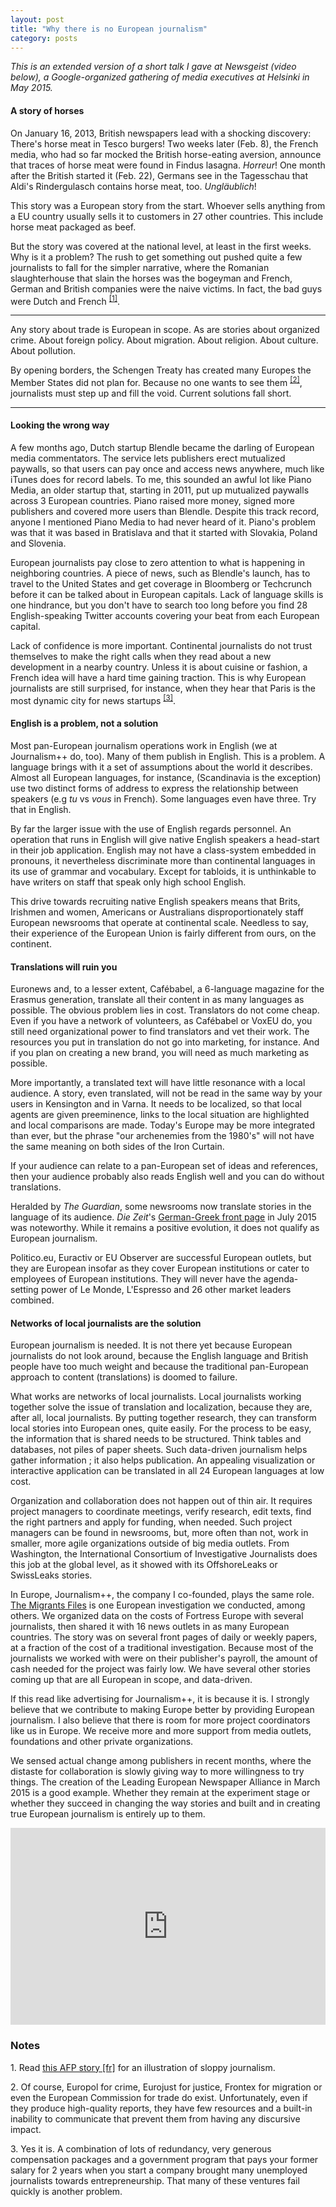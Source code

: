 ```yaml
---
layout: post
title: "Why there is no European journalism"
category: posts
---
```


_This is an extended version of a short talk I gave at Newsgeist (video below), a Google-organized gathering of media executives at Helsinki in May 2015._

#### A story of horses

On January 16, 2013, British newspapers lead with a shocking discovery: There's horse meat in Tesco burgers! Two weeks later (Feb. 8), the French media, who had so far mocked the British horse-eating aversion, announce that traces of horse meat were found in Findus lasagna. _Horreur_! One month after the British started it (Feb. 22), Germans see in the Tagesschau that Aldi's Rindergulasch contains horse meat, too. _Ungläublich_!

This story was a European story from the start. Whoever sells anything from a EU country usually sells it to customers in 27 other countries. This include horse meat packaged as beef.

But the story was covered at the national level, at least in the first weeks. Why is it a problem? The rush to get something out pushed quite a few journalists to fall for the simpler narrative, where the Romanian slaughterhouse that slain the horses was the bogeyman and French, German and British companies were the naive victims. In fact, the bad guys were Dutch and French <sup><a href="#note_afp">[1]</a></sup>.

***

Any story about trade is European in scope. As are stories about organized crime. About foreign policy. About migration. About religion. About culture. About pollution. 

By opening borders, the Schengen Treaty has created many Europes the Member States did not plan for. Because no one wants to see them <sup><a href="#note_agencies">[2]</a></sup>, journalists must step up and fill the void. Current solutions fall short.

***

#### Looking the wrong way

A few months ago, Dutch startup Blendle became the darling of European media commentators. The service lets publishers erect mutualized paywalls, so that users can pay once and access news anywhere, much like iTunes does for record labels. To me, this sounded an awful lot like Piano Media, an older startup that, starting in 2011, put up mutualized paywalls across 3 European countries. Piano raised more money, signed more publishers and covered more users than Blendle. Despite this track record, anyone I mentioned Piano Media to had never heard of it. Piano's problem was that it was based in Bratislava and that it started with Slovakia, Poland and Slovenia.

European journalists pay close to zero attention to what is happening in neighboring countries. A piece of news, such as Blendle's launch, has to travel to the United States and get coverage in Bloomberg or Techcrunch before it can be talked about in European capitals. Lack of language skills is one hindrance, but you don't have to search too long before you find 28 English-speaking Twitter accounts covering your beat from each European capital.

Lack of confidence is more important. Continental journalists do not trust themselves to make the right calls when they read about a new development in a nearby country. Unless it is about cuisine or fashion, a French idea will have a hard time gaining traction. This is why European journalists are still surprised, for instance, when they hear that Paris is the most dynamic city for news startups <sup><a href="#note_paris">[3]</a></sup>.

#### English is a problem, not a solution

Most pan-European journalism operations work in English (we at Journalism++ do, too). Many of them publish in English. This is a problem. A language brings with it a set of assumptions about the world it describes. Almost all European languages, for instance, (Scandinavia is the exception) use two distinct forms of address to express the relationship between speakers (e.g _tu_ vs _vous_ in French). Some languages even have three. Try that in English.

By far the larger issue with the use of English regards personnel. An operation that runs in English will give native English speakers a head-start in their job application. English may not have a class-system embedded in pronouns, it nevertheless discriminate more than continental languages in its use of grammar and vocabulary. Except for tabloids, it is unthinkable to have writers on staff that speak only high school English.

This drive towards recruiting native English speakers means that Brits, Irishmen and women, Americans or Australians disproportionately staff European newsrooms that operate at continental scale. Needless to say, their experience of the European Union is fairly different from ours, on the continent.

#### Translations will ruin you

Euronews and, to a lesser extent, Cafébabel, a 6-language magazine for the Erasmus generation, translate all their content in as many languages as possible. The obvious problem lies in cost. Translators do not come cheap. Even if you have a network of volunteers, as Cafébabel or VoxEU do, you still need organizational power to find translators and vet their work. The resources you put in translation do not go into marketing, for instance. And if you plan on creating a new brand, you will need as much marketing as possible.

More importantly, a translated text will have little resonance with a local audience. A story, even translated, will not be read in the same way by your users in Kensington and in Varna. It needs to be localized, so that local agents are given preeminence, links to the local situation are highlighted and local comparisons are made. Today's Europe may be more integrated than ever, but the phrase "our archenemies from the 1980's" will not have the same meaning on both sides of the Iron Curtain.

If your audience can relate to a pan-European set of ideas and references, then your audience probably also reads English well and you can do without translations.

Heralded by _The Guardian_, some newsrooms now translate stories in the language of its audience. _Die Zeit_'s [German-Greek front page](http://www.zeit.de/2015/27/griechenland-zukunft-brief-referendum) in July 2015 was noteworthy. While it remains a positive evolution, it does not qualify as European journalism.

Politico.eu, Euractiv or EU Observer are successful European outlets, but they are European insofar as they cover European institutions or cater to employees of European institutions. They will never have the agenda-setting power of Le Monde, L'Espresso and 26 other market leaders combined. 

#### Networks of local journalists are the solution

European journalism is needed. It is not there yet because European journalists do not look around, because the English language and British people have too much weight and because the traditional pan-European approach to content (translations) is doomed to failure.

What works are networks of local journalists. Local journalists working together solve the issue of translation and localization, because they are, after all, local journalists. By putting together research, they can transform local stories into European ones, quite easily. For the process to be easy, the information that is shared needs to be structured. Think tables and databases, not piles of paper sheets. Such data-driven journalism helps gather information ; it also helps publication. An appealing visualization or interactive application can be translated in all 24 European languages at low cost.

Organization and collaboration does not happen out of thin air. It requires project managers to coordinate meetings, verify research, edit texts, find the right partners and apply for funding, when needed. Such project managers can be found in newsrooms, but, more often than not, work in smaller, more agile organizations outside of big media outlets. From Washington, the International Consortium of Investigative Journalists does this job at the global level, as it showed with its OffshoreLeaks or SwissLeaks stories.

In Europe, Journalism++, the company I co-founded, plays the same role. [The Migrants Files](http://themigrantsfiles.com) is one European investigation we conducted, among others. We organized data on the costs of Fortress Europe with several journalists, then shared it with 16 news outlets in as many European countries. The story was on several front pages of daily or weekly papers, at a fraction of the cost of a traditional investigation. Because most of the journalists we worked with were on their publisher's payroll, the amount of cash needed for the project was fairly low. We have several other stories coming up that are all European in scope, and data-driven.

If this read like advertising for Journalism++, it is because it is. I strongly believe that we contribute to making Europe better by providing European journalism. I also believe that there is room for more project coordinators like us in Europe. We receive more and more support from media outlets, foundations and other private organizations. 

We sensed actual change among publishers in recent months, where the distaste for collaboration is slowly giving way to more willingness to try things. The creation of the Leading European Newspaper Alliance in March 2015 is a good example. Whether they remain at the experiment stage or whether they succeed in changing the way stories and built and in creating true European journalism is entirely up to them.

<iframe width="100%" height="315" src="https://www.youtube.com/embed/IjyCa5FaxA0" frameborder="0" allowfullscreen></iframe>

### Notes

<a name="note_afp"></a>1. Read [this AFP story [fr]](http://www.liberation.fr/monde/2013/02/08/du-cheval-roumain-dans-les-lasagnes-findus_880511) for an illustration of sloppy journalism.

<a name="note_agencies"></a>2. Of course, Europol for crime, Eurojust for justice, Frontex for migration or even the European Commission for trade do exist. Unfortunately, even if they produce high-quality reports, they have few resources and a built-in inability to communicate that prevent them from having any discursive impact.

<a name="note_paris"></a>3. Yes it is. A combination of lots of redundancy, very generous compensation packages and a government program that pays your former salary for 2 years when you start a company brought many unemployed journalists towards entrepreneurship. That many of these ventures fail quickly is another problem.